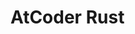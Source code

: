 # AtCoder Rust

<!-- [![Crates.io][crates-badge]][crates-url]
[![Github pages][gh-pages-badge]][gh-pages-url]
[![MIT licensed][mit-badge]][mit-url] -->
<!-- [![Build Status][actions-badge]][actions-url] -->
<!--
[crates-badge]: https://img.shields.io/crates/v/project_template.svg
[crates-url]: https://crates.io/crates/project_template
[gh-pages-badge]: https://github.com/kagemeka/rust_project_template/actions/workflows/pages/pages-build-deployment/badge.svg
[gh-pages-url]: https://kagemeka.github.io/rust_project_template
[mit-badge]: https://img.shields.io/badge/license-MIT-blue.svg
[mit-url]: https://github.com/kagemeka/rust_project_template/blob/main/LICENSE
[docs-url]: https://docs.rs/project_template -->
<!-- [actions-badge]:
[actions-url]:  -->


<!-- ## Documentation -->
<!-- see [API document][docs-url] -->
